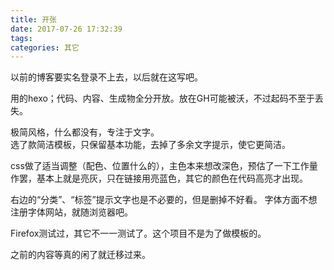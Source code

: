 ```yaml
---
title: 开张
date: 2017-07-26 17:32:39
tags:
categories: 其它
---
```

以前的博客要实名登录不上去，以后就在这写吧。<!-- more -->  

用的hexo；代码、内容、生成物全分开放。放在GH可能被沃，不过起码不至于丢失。  

极简风格，什么都没有，专注于文字。  
选了款简洁模板，只保留基本功能，去掉了多余文字提示，使它更简洁。

css做了适当调整（配色、位置什么的），主色本来想改深色，预估了一下工作量作罢，基本上就是亮灰，只在链接用亮蓝色，其它的颜色在代码高亮才出现。

右边的“分类”、“标签”提示文字也是不必要的，但是删掉不好看。
字体方面不想注册字体网站，就随浏览器吧。   

Firefox测试过，其它不一一测试了。这个项目不是为了做模板的。  

之前的内容等真的闲了就迁移过来。  


